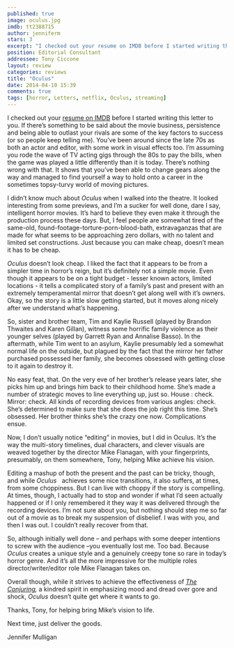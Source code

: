 ```yaml
---
published: true
image: oculus.jpg
imdb: tt2388715
author: jenniferm
stars: 3
excerpt: "I checked out your resume on IMDB before I started writing this letter to you. If there's something to be said about the movie business, persistence and being able to outlast your rivals are some of the key factors to success (or so people keep telling me)."
position: Editorial Consultant
addressee: Tony Ciccone
layout: review
categories: reviews
title: "Oculus"
date: 2014-04-10 15:39
comments: true
tags: [horror, Letters, netflix, Oculus, streaming]
---
```

<p>I checked out your <a href="http://www.imdb.com/name/nm0006576/?ref_=ttfc_fc_cr108">resume on IMDB</a> before I started writing this letter to you. If there&#8217;s something to be said about the movie business, persistence and being able to outlast your rivals are some of the key factors to success (or so people keep telling me). You&#8217;ve been around since the late 70s as both an actor and editor, with some work in visual effects too. I&#8217;m assuming you rode the wave of TV acting gigs through the 80s to pay the bills, when the game was played a little differently than it is today. There&#8217;s nothing wrong with that. It shows that you&#8217;ve been able to change gears along the way and managed to find yourself a way to hold onto a career in the sometimes topsy-turvy world of moving pictures.</p>
<p>I didn&#8217;t know much about <em>Oculus</em> when I walked into the theatre. It looked interesting from some previews, and I&#8217;m a sucker for well done, dare I say, intelligent horror movies. It&#8217;s hard to believe they even make it through the production process these days. But, I feel people are somewhat tired of the same-old, found-footage-torture-porn-blood-bath, extravaganzas that are made for what seems to be approaching zero dollars, with no talent and limited set constructions. Just because you can make cheap, doesn&#8217;t mean it has to be cheap.</p>
<p><em>Oculus</em> doesn&#8217;t look cheap. I liked the fact that it appears to be from a simpler time in horror&#8217;s reign, but it&#8217;s definitely not a simple movie. Even though it appears to be on a tight budget - lesser known actors, limited locations - it tells a complicated story of a family&#8217;s past and present with an extremely temperamental mirror that doesn&#8217;t get along well with it&#8217;s owners. Okay, so the story is a little slow getting started, but it moves along nicely after we understand what&#8217;s happening.</p>
<p>So, sister and brother team, Tim and Kaylie Russell (played by Brandon Thwaites and Karen Gillan), witness some horrific family violence as their younger selves (played by Garrett Ryan and Annalise Basso). In the aftermath, while Tim went to an asylum, Kaylie presumably led a somewhat normal life on the outside, but plagued by the fact that the mirror her father purchased possessed her family, she becomes obsessed with getting close to it again to destroy it.</p>
<p>No easy feat, that. On the very eve of her brother&rsquo;s release years later, she picks him up and brings him back to their childhood home. She&#8217;s made a number of strategic moves to line everything up, just so. House : check. Mirror: check. All kinds of recording devices from various angles: check. She&#8217;s determined to make sure that she does the job right this time. She&#8217;s obsessed. Her brother thinks she&#8217;s the crazy one now. Complications ensue.</p>
<p>Now, I don&#8217;t usually notice &#8220;editing&#8221; in movies, but I did in Oculus. It&rsquo;s the way the multi-story timelines, dual characters, and clever visuals are weaved together by the director Mike Flanagan, with your fingerprints, presumably, on them somewhere, Tony, helping Mike achieve his vision.</p>
<p>Editing a mashup of both the present and the past can be tricky, though, and while <em>Oculus</em>&nbsp;&nbsp; achieves some nice transitions, it also suffers, at times, from some choppiness. But I can live with choppy if the story is compelling. At times, though, I actually had to stop and wonder if what I&#8217;d seen actually happened or if I only remembered it they way it was delivered through the recording devices. I&#8217;m not sure about you, but nothing should step me so far out of a movie as to break my suspension of disbelief. I was with you, and then I was out. I couldn&#8217;t really recover from that.</p>
<p>So, although initially well done &ndash; and perhaps with some deeper intentions to screw with the audience &ndash;you eventually lost me. Too bad. Because <em>Oculus</em> creates a unique style and a genuinely creepy tone so rare in today&rsquo;s horror genre. And it&rsquo;s all the more impressive for the multiple roles director/writer/editor role Mike Flanagan takes on.</p>
<p>Overall though, while it strives to achieve the effectiveness of <em><a href="/content/2013/7/23/the-conjuring.html">The Conjuring</a>,</em> a kindred spirit in emphasizing mood and dread over gore and shock, <em>Oculus </em>doesn&rsquo;t quite get where it wants to go.</p>
<p>Thanks, Tony, for helping bring Mike&#8217;s vision to life.</p>
<p>Next time, just deliver the goods.</p>
<p>Jennifer Mulligan&nbsp;</p>
